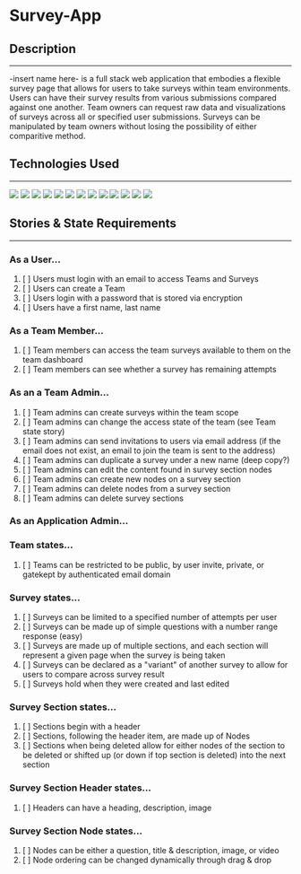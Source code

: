# Survey-App

## Description
---

-insert name here- is a full stack web application that embodies a flexible survey page that allows for users to take surveys within team environments. Users can have their survey results from various submissions compared against one another. Team owners can request raw data and visualizations of surveys across all or specified user submissions. Surveys can be manipulated by team owners without losing the possibility of either comparitive method.

## Technologies Used
---

<div>
	<img src="https://img.shields.io/badge/MongoDB-%234ea94b.svg?style=for-the-badge&logo=mongodb&logoColor=white">
	<img src="https://img.shields.io/badge/react-%2320232a.svg?style=for-the-badge&logo=react&logoColor=%2361DAFB">
	<img src="https://img.shields.io/badge/redux-%23593d88.svg?style=for-the-badge&logo=redux&logoColor=white">
	<img src="https://img.shields.io/badge/React_Router-CA4245?style=for-the-badge&logo=react-router&logoColor=white">
	<img src="https://img.shields.io/badge/tailwindcss-%2338B2AC.svg?style=for-the-badge&logo=tailwind-css&logoColor=white">
	<img src="https://img.shields.io/badge/node.js-6DA55F?style=for-the-badge&logo=node.js&logoColor=white">
	<img src="https://img.shields.io/badge/express.js-%23404d59.svg?style=for-the-badge&logo=express&logoColor=%2361DAFB">
	<img src="https://img.shields.io/badge/vercel-%23000000.svg?style=for-the-badge&logo=vercel&logoColor=white">
	<img src="https://img.shields.io/badge/AWS-%23FF9900.svg?style=for-the-badge&logo=amazon-aws&logoColor=white">
	<img src="https://img.shields.io/badge/daisyui-5A0EF8?style=for-the-badge&logo=daisyui&logoColor=white">
	<img src="https://img.shields.io/badge/zod-%233068b7.svg?style=for-the-badge&logo=zod&logoColor=white">
	<img src="https://img.shields.io/badge/Twilio-F22F46?style=for-the-badge&logo=Twilio logoColor=white">
	<img src="https://img.shields.io/badge/-mocha-%238D6748?style=for-the-badge&logo=mocha&logoColor=white">
</div>

## Stories & State Requirements
---

### As a User...
1. [ ] Users must login with an email to access Teams and Surveys
2. [ ] Users can create a Team
3. [ ] Users login with a password that is stored via encryption
4. [ ] Users have a first name, last name

### As a Team Member...
1. [ ] Team members can access the team surveys available to them on the team dashboard
2. [ ] Team members can see whether a survey has remaining attempts

### As an a Team Admin...
1. [ ] Team admins can create surveys within the team scope
2. [ ] Team admins can change the access state of the team (see Team state story)
3. [ ] Team admins can send invitations to users via email address (if the email does not exist, an email to join the team is sent to the address)
4. [ ] Team admins can duplicate a survey under a new name (deep copy?)
5. [ ] Team admins can edit the content found in survey section nodes
6. [ ] Team admins can create new nodes on a survey section
7. [ ] Team admins can delete nodes from a survey section
8. [ ] Team admins can delete survey sections

### As an Application Admin...

### Team states...
1. [ ] Teams can be restricted to be public, by user invite, private, or gatekept by authenticated email domain

### Survey states...
1. [ ] Surveys can be limited to a specified number of attempts per user
2. [ ] Surveys can be made up of simple questions with a number range response (easy)
3. [ ] Surveys are made up of multiple sections, and each section will represent a given page when the survey is being taken
4. [ ] Surveys can be declared as a "variant" of another survey to allow for users to compare across survey result
5. [ ] Surveys hold when they were created and last edited

### Survey Section states...
1. [ ] Sections begin with a header
2. [ ] Sections, following the header item, are made up of Nodes
3. [ ] Sections when being deleted allow for either nodes of the section to be deleted or shifted up (or down if top section is deleted) into the next section

### Survey Section Header states...
1. [ ] Headers can have a heading, description, image

### Survey Section Node states...
1. [ ] Nodes can be either a question, title & description, image, or video
2. [ ] Node ordering can be changed dynamically through drag & drop